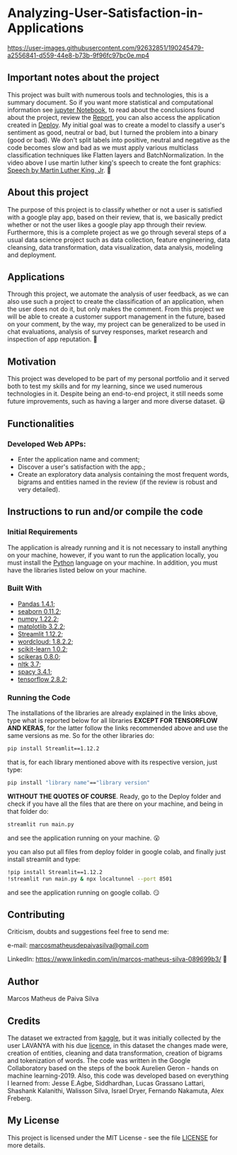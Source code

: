 # Analyzing-User-Satisfaction-in-Applications

https://user-images.githubusercontent.com/92632851/190245479-a2556841-d559-44e8-b73b-9f96fc97bc0e.mp4

## Important notes about the project

This project was built with numerous tools and technologies, this is a summary document. So if you want more statistical and computational information see [jupyter Notebook](https://github.com/M-MSilva/Analyzing-User-Satisfaction-in-Applications---end_to_end_project/blob/main/jupyterNotebook/Analyzing_User_Satisfaction_in_ApplicationsNotebook.ipynb), to read about the conclusions found about the project, review the [Report](https://github.com/M-MSilva/Analyzing-User-Satisfaction-in-Applications---end_to_end_project/blob/main/Report/Report_Sentiment_Analysis__Marcos_Matheus.pdf), you can also access the application created in [Deploy](https://github.com/M-MSilva/Analyzing-User-Satisfaction-in-Applications---end_to_end_project/tree/main/Deploy ). My initial goal was to create a model to classify a user's sentiment as good, neutral or bad, but I turned the problem into a binary (good or bad). We don't split labels into positive, neutral and negative as the code becomes slow and bad as we must apply various multiclass classification techniques like Flatten layers and BatchNormalization. In the video above I use martin luther king's speech to create the font graphics: [Speech by Martin Luther King, Jr](https://www.americanrhetoric.com/speeches/mlkihaveadream.htm). :hugs:

## About this project

The purpose of this project is to classify whether or not a user is satisfied with a google play app, based on their review, that is, we basically predict whether or not the user likes a google play app through their review. Furthermore, this is a complete project as we go through several steps of a usual data science project such as data collection, feature engineering, data cleansing, data transformation, data visualization, data analysis, modeling and deployment.

## Applications 

Through this project, we automate the analysis of user feedback, as we can also use such a project to create the classification of an application, when the user does not do it, but only makes the comment. From this project we will be able to create a customer support management in the future, based on your comment, by the way, my project can be generalized to be used in chat evaluations, analysis of survey responses, market research and inspection of app reputation. :call_me_hand:

## Motivation
This project was developed to be part of my personal portfolio and it served both to test my skills and for my learning, since we used numerous technologies in it. Despite being an end-to-end project, it still needs some future improvements, such as having a larger and more diverse dataset. :smiley:

## Functionalities

### Developed Web APPs:

* Enter the application name and comment;
* Discover a user's satisfaction with the app.;
* Create an exploratory data analysis containing the most frequent words, bigrams and entities named in the review (if the review is robust and very detailed).



## Instructions to run and/or compile the code

### Initial Requirements

The application is already running and it is not necessary to install anything on your machine, however, if you want to run the application locally, you must install the  [Python](https://www.python.org/downloads/release/python-390/) language on your machine. In addition, you must have the libraries listed below on your machine.

### Built With

* [Pandas 1.4.1](https://pypi.org/project/pandas/1.4.1/);
* [seaborn 0.11.2](https://pypi.org/project/seaborn/0.11.2/);
* [numpy 1.22.2](https://pypi.org/project/numpy/1.22.2/);
* [matplotlib 3.2.2](https://pypi.org/project/matplotlib/3.2.2/);
* [Streamlit 1.12.2](https://pypi.org/project/streamlit/1.12.2/);
* [wordcloud: 1.8.2.2](https://pypi.org/project/matplotlib/1.8.2.2);
* [scikit-learn 1.0.2](https://pypi.org/project/scikit-learn/1.0.2);
* [scikeras 0.8.0](https://pypi.org/project/scikeras/0.8.0/);
* [nltk 3.7](https://pypi.org/project/nltk/3.7/);
* [spacy 3.4.1](https://pypi.org/project/spacy/3.4.1/);
* [tensorflow 2.8.2](https://www.tensorflow.org/install?hl=pt-br);


### Running the Code


The installations of the libraries are already explained in the links above, type what is reported below for all libraries **EXCEPT FOR TENSORFLOW AND KERAS**, for the latter follow the links recommended above and use the same versions as me. So for the other libraries do:

```bash
pip install Streamlit==1.12.2
```
that is, for each library mentioned above with its respective version, just type:

```bash
pip install "library name"=="library version"
```
**WITHOUT THE QUOTES OF COURSE**. Ready, go to the Deploy folder and check if you have all the files that are there on your machine, and being in that folder do:

```bash
streamlit run main.py
```

and see the application running on your machine. :open_mouth:

you can also put all files from deploy folder in google colab, and finally just install streamlit and type:
```bash
!pip install Streamlit==1.12.2
!streamlit run main.py & npx localtunnel --port 8501
```

and see the application running on google collab. :smirk: 


## Contributing

Criticism, doubts and suggestions feel free to send me:

e-mail: marcosmatheusdepaivasilva@gmail.com

LinkedIn: https://www.linkedin.com/in/marcos-matheus-silva-089699b3/ :hugs:

## Author

Marcos Matheus de Paiva Silva

## Credits

The dataset we extracted from [kaggle](https://www.kaggle.com/datasets/lava18/google-play-store-apps), but it was initially collected by the user LAVANYA with his due [licence](https://creativecommons.org/licenses/by/3.0/), in this dataset the changes made were, creation of entities, cleaning and data transformation, creation of bigrams and tokenization of words. The code was written in the Google Collaboratory based on the steps of the book Aurelien Geron - hands on machine learning-2019. Also, this code was developed based on everything I learned from: Jesse E.Agbe, Siddhardhan, Lucas Grassano Lattari, Shashank Kalanithi, Walisson Silva, Israel Dryer, Fernando Nakamuta, Alex Freberg.


## My License

This project is licensed under the MIT License - see the file [LICENSE](LICENSE) for more details.

